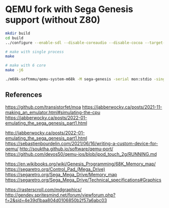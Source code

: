 # QEMU fork with Sega Genesis support (without Z80)


``` bash
mkdir build
cd build
../configure --enable-sdl --disable-coreaudio --disable-cocoa --target-list=m68k-softmmu --disable-capstone --disable-pie --disable-slirp --disable-vmnet

# make with single process
make

# make with 6 core
make -j6

```

```bash
./m68k-softmmu/qemu-system-m68k -M sega-genesis -serial mon:stdio -singlestep -icount shift=7
```

## References
https://github.com/transistorfet/moa
https://jabberwocky.ca/posts/2021-11-making_an_emulator.html#simulating-the-cpu
https://jabberwocky.ca/posts/2022-01-emulating_the_sega_genesis_part1.html

http://jabberwocky.ca/posts/2022-01-emulating_the_sega_genesis_part1.html
https://sebastienbourdelin.com/2021/06/16/writing-a-custom-device-for-qemu/
http://souktha.github.io/software/qemu-port/
https://github.com/devos50/qemu-ios/blob/ipod_touch_2g/RUNNING.md

https://en.wikibooks.org/wiki/Genesis_Programming/68K_Memory_map/
https://segaretro.org/Control_Pad_(Mega_Drive)
https://segaretro.org/Sega_Mega_Drive/Memory_map
https://segaretro.org/Sega_Mega_Drive/Technical_specifications#Graphics

https://rasterscroll.com/mdgraphics/
http://gendev.spritesmind.net/forum/viewforum.php?f=2&sid=4e39d1baa804d0106850b2f57a6abc03
